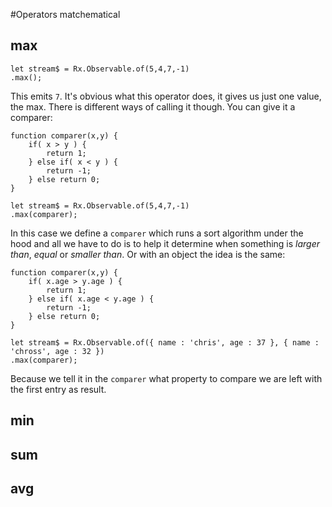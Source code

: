 #Operators matchematical
## max

```
let stream$ = Rx.Observable.of(5,4,7,-1)
.max();
```

This emits `7`. It's obvious what this operator does, it gives us just one value, the max. There is different ways of calling it though. You can give it a comparer:

```
function comparer(x,y) {
    if( x > y ) {
        return 1;
    } else if( x < y ) {
        return -1;
    } else return 0;
}

let stream$ = Rx.Observable.of(5,4,7,-1)
.max(comparer);
```
In this case we define a `comparer` which runs a sort algorithm under the hood and all we have to do is to help it determine when something is *larger than*, *equal* or *smaller than*. Or with an object the idea is the same:

```
function comparer(x,y) {
    if( x.age > y.age ) {
        return 1;
    } else if( x.age < y.age ) {
        return -1;
    } else return 0;
}

let stream$ = Rx.Observable.of({ name : 'chris', age : 37 }, { name : 'chross', age : 32 })
.max(comparer);
```
Because we tell it in the `comparer` what property to compare we are left with the first entry as result.

## min
## sum
## avg